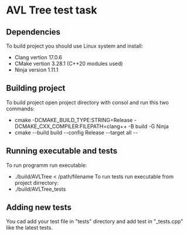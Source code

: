 
# AVL Tree test task

## Dependencies
To build project you should use Linux system and install:
* Clang vertion 17.0.6
* CMake vertion 3.28.1 (C++20 modules used)
* Ninja version 1.11.1

## Building project
To build project open project directory with consol and run this two commands:
* cmake -DCMAKE_BUILD_TYPE:STRING=Release -DCMAKE_CXX_COMPILER:FILEPATH=clang++ -B build -G Ninja
* cmake --build build --config Release --target all --

## Running executable and tests
To run programm run executable:
* ./build/AVLTree < /path/filename
To run tests run executable from project dirrectory:
* ./build/AVLTree_tests

## Adding new tests
You cad add your test file in "tests" directory and add test in "_tests.cpp" like the latest tests.
